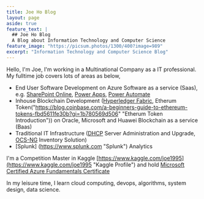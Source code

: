 ```yaml
---
title: Joe Ho Blog
layout: page
aside: true
feature_text: |
  ## Joe Ho Blog
  A Blog about Information Technology and Computer Science
feature_image: "https://picsum.photos/1300/400?image=989"
excerpt: "Information Technology and Computer Science Blog"
---
```


Hello,
I'm Joe, I'm working in a Multinational Company as a IT professional. My fulltime job covers lots of areas as below,

* End User Software Development on Azure Software as a service (Saas), e.g. [SharePoint Online](https://docs.microsoft.com/en-us/sharepoint/introduction, "SharePoint Online"), [Power Apps](https://powerapps.microsoft.com/en-us/ "Power Apps"), [Power Automate](https://flow.microsoft.com/en-us/ "Power Automate")
* Inhouse Blockchain Development ([Hyperledger Fabric](https://github.com/hyperledger/fabric "Hyperledger Fabric"), Etherum Token("https://blog.coinbase.com/a-beginners-guide-to-ethereum-tokens-fbd5611fe30b?gi=1b780569d506" "Etherum Token Introduction")) on Oracle, Microsoft and Huawei Blockchain as a service (Baas)
* Traditional IT Infrastructure ([DHCP](https://en.wikipedia.org/wiki/Dynamic_Host_Configuration_Protocol "Dynamic Host Configuration Protocol") Server Administration and Upgrade, [OCS-NG](https://ocsinventory-ng.org/ "OCS-NG") Inventory Solution)
* [Splunk] (https://www.splunk.com "Splunk") Analytics


I'm a Competition Master in Kaggle [https://www.kaggle.com/joe1995](https://www.kaggle.com/joe1995 "Kaggle Profile") and hold [Microsoft Certified Azure Fundamentals Certificate](https://docs.microsoft.com/en-us/learn/certifications/azure-fundamentals "Microsoft Certified Azure Fundamentals Certificate")

In my leisure time, I learn cloud computing, devops, algorithms, system design, data science. 

